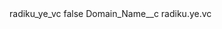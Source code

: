 <?xml version="1.0" encoding="UTF-8"?>
<CustomMetadata xmlns="http://soap.sforce.com/2006/04/metadata" xmlns:xsi="http://www.w3.org/2001/XMLSchema-instance" xmlns:xsd="http://www.w3.org/2001/XMLSchema">
    <label>radiku_ye_vc</label>
    <protected>false</protected>
    <values>
        <field>Domain_Name__c</field>
        <value xsi:type="xsd:string">radiku.ye.vc</value>
    </values>
</CustomMetadata>
